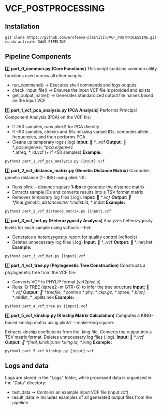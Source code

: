 # VCF_POSTPROCESSING
## Installation
```
git clone https://github.com/erofeeva-plastilin/VCF_POSTPROCESSING.git
conda activate GWAS-PIPELINE
```
## Pipeline Components
1️⃣ **part_0_common.py (Core Functions)**
This script contains common utility functions used across all other scripts:
- run_command() → Executes shell commands and logs outputs
- check_input_file() → Ensures the input VCF file is provided and exists
- get_output_name() → Generates standardized output file names based on the input VCF

2️⃣ **part_1_vcf_pca_analysis.py (PCA Analysis)** 
Performs Principal Component Analysis (PCA) on the VCF file:
- If >50 samples, runs plink2 for PCA directly
- If <50 samples, checks and fills missing variant IDs, computes allele frequencies, and then performs PCA
- Cleans up temporary logs (.log)
**Input:**
📄 *_.vcf
**Output:**
📄 *_pca.eigenval, *_pca.eigenvec    
*_.afreq, *_id.vcf (+ if <50 samples)
**Example:**
```
python3 part_1_vcf_pca_analysis.py {input}.vcf
```

3️⃣ **part_2_vcf_distance_matrix.py (Genetic Distance Matrix)** 
Computes genetic distance (1 - IBS) using plink 1.9:
- Runs plink --distance square **1-ibs** to generate the distance matrix
- Extracts sample IDs and converts results into a TSV format matrix
- Removes temporary log files (.log).
**Input:**
📄 *_.vcf
**Output:**
📄 *_final_genetic_distances.tsv
*_.mdist.id, *_.mdist
**Example:**
```
python3 part_2_vcf_distance_matrix.py {input}.vcf
```

4️⃣ **part_3_vcf_het.py (Heterozygosity Analysis)**
Analyzes heterozygosity levels for each sample using vcftools --het:
- Generates a heterozygosity report for quality control (vcftools)
- Deletes unnecessary log files (.log)
**Input:**
📄 *_.vcf
**Output:**
📄 *_het.het
**Example:**
```
python3 part_3_vcf_het.py {input}.vcf
```

5️⃣ **part_4_vcf_tree.py (Phylogenetic Tree Construction)**
Constructs a phylogenetic tree from the VCF file:
- Converts VCF to PHYLIP format (vcf2phylip)
- Runs IQ-TREE (iqtree2 -m GTR+G) to infer the tree structure
**Input:**
📄 *_.vcf
**Output:**
📄 *.treefile, *.contree
*_.phy, *_.ckp.gz, *_.iqtree, *_.bionj,  *_.mldist, *_.splits.nex 
**Example:**
```
python3 part_4_vcf_tree.py {input}.vcf
```

6️⃣ **part_5_vcf_kinship.py (Kinship Matrix Calculation)**
Computes a KING-based kinship matrix using plink2 --make-king square:

Extracts kinship coefficients from the .king file.
Converts the output into a TSV matrix format.
Deletes unnecessary log files (.log).
**Input:**
📄 *_.vcf
**Output:**
📄 *_final_kinship.tsv
*_.king.id, *_.king
**Example:**
```
python3 part_5_vcf_kinship.py {input}.vcf
```
## Logs and data
Logs are stored in the "Logs" folder, while processed data is organized in the "Data" directory:
- test_data → Contains an example input VCF file (input.vcf)
- result_data → Includes examples of all generated output files from the pipeline
